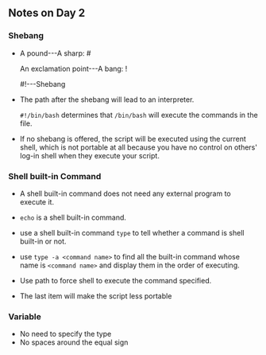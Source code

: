 ## Notes on Day 2

### Shebang

- A pound---A sharp: #

  An exclamation point---A bang: !

  \#!---Shebang

- The path after the shebang will lead to an interpreter.

  `#!/bin/bash` determines that `/bin/bash` will execute the commands in the file.

- If no shebang is offered, the script will be executed using the current shell, which is not portable at all because you have no control on others' log-in shell when they execute your script.

### Shell built-in Command

- A shell built-in command does not need any external program to execute it.

- `echo` is a shell built-in command.
- use a shell built-in command `type` to tell whether a command is shell built-in or not.
- use `type -a <command name>` to find all the built-in command whose name is `<command name>` and display them in the order of executing.
- Use path to force shell to execute the command specified.
- The last item will make the script less portable

### Variable

- No need to specify the type
- No spaces around the equal sign